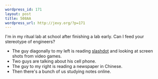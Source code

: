 ```yaml
--- 
wordpress_id: 171
layout: post
title: 508AA
wordpress_url: http://jevy.org/?p=171
---
```

I'm in my ritual lab at school after finishing a lab early.  Can I feed your stereotype of engineers?
* The guy diagonally to my left is reading <a href="http://slashdot.org">slashdot</a> and looking at screen shots from video games.
* Two guys are talking about his cell phone.
* The guy to my right is reading a newspaper in Chinese.
* Then there's a bunch of us studying notes online.
